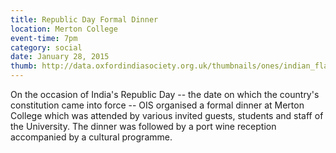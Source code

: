 ```yaml
---
title: Republic Day Formal Dinner
location: Merton College
event-time: 7pm
category: social
date: January 28, 2015
thumb: http://data.oxfordindiasociety.org.uk/thumbnails/ones/indian_flag.jpg
---
```


On the occasion of India's Republic Day -- the date on which the country's constitution came into force -- OIS organised a formal dinner at Merton College which was attended by various invited guests, students and staff of the University. The dinner was followed by a port wine reception accompanied by a cultural programme.
